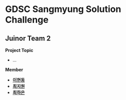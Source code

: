 # GDSC Sangmyung Solution Challenge
## Juinor Team 2

**Project Topic**
- ...
 
**Member**
- [**이현동**](https://github.com/hyundong-L)
- [**최지원**](https://github.com/z12witty)
- [**최하은**](https://github.com/Haeun-00)
